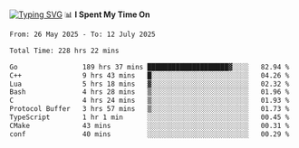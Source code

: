 <a href="https://git.io/typing-svg"><img src="https://readme-typing-svg.demolab.com?font=Fira+Code&weight=700&size=35&pause=2000&center=true&random=false&width=1000&height=250&lines=%F0%9D%98%9B%F0%9D%98%A9%F0%9D%98%A6+%F0%9D%98%AD%F0%9D%98%AA%F0%9D%98%A7%F0%9D%98%A6+%F0%9D%98%B0%F0%9D%98%A7+%F0%9D%98%B5%F0%9D%98%A9%F0%9D%98%AA%F0%9D%98%B4+%F0%9D%98%B8%F0%9D%98%B0%F0%9D%98%B3%F0%9D%98%AD%F0%9D%98%A5+%F0%9D%98%AA%F0%9D%98%B4+%F0%9D%98%B0%F0%9D%98%AF%F0%9D%98%AD%F0%9D%98%BA+%F0%9D%98%B5%F0%9D%98%A9%F0%9D%98%A6+%F0%9D%98%A6%F0%9D%98%AF%F0%9D%98%AB%F0%9D%98%B0%F0%9D%98%BA%F0%9D%98%AE%F0%9D%98%A6%F0%9D%98%AF%F0%9D%98%B5+%F0%9D%98%B0%F0%9D%98%A7+%F0%9D%98%A5%F0%9D%98%A6%F0%9D%98%A4%F0%9D%98%A6%F0%9D%98%B1%F0%9D%98%B5%F0%9D%98%AA%F0%9D%98%B0%F0%9D%98%AF" alt="Typing SVG" /></a>
📊 **I Spent My Time On** 

<!--START_SECTION:waka-->

```txt
From: 26 May 2025 - To: 12 July 2025

Total Time: 228 hrs 22 mins

Go                189 hrs 37 mins ████████████████████▓░░░░   82.94 %
C++               9 hrs 43 mins   █░░░░░░░░░░░░░░░░░░░░░░░░   04.26 %
Lua               5 hrs 18 mins   ▓░░░░░░░░░░░░░░░░░░░░░░░░   02.32 %
Bash              4 hrs 28 mins   ▒░░░░░░░░░░░░░░░░░░░░░░░░   01.96 %
C                 4 hrs 24 mins   ▒░░░░░░░░░░░░░░░░░░░░░░░░   01.93 %
Protocol Buffer   3 hrs 57 mins   ▒░░░░░░░░░░░░░░░░░░░░░░░░   01.73 %
TypeScript        1 hr 1 min      ░░░░░░░░░░░░░░░░░░░░░░░░░   00.45 %
CMake             43 mins         ░░░░░░░░░░░░░░░░░░░░░░░░░   00.31 %
conf              40 mins         ░░░░░░░░░░░░░░░░░░░░░░░░░   00.29 %
```

<!--END_SECTION:waka-->
